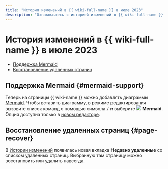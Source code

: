 ```yaml
---
title: "История изменений в {{ wiki-full-name }} в июле 2023"
description: "Ознакомьтесь с историей изменений в {{ wiki-full-name }} за июль 2023."
---
```


# История изменений в {{ wiki-full-name }} в июле 2023

* [Поддержка Mermaid](#mermaid-support)
* [Восстановление удаленных страниц](#page-recover)

## Поддержка Mermaid {#mermaid-support}

Теперь на страницы {{ wiki-name }} можно добавлять диаграммы [Mermaid](https://mermaid.js.org/). Чтобы вставить диаграмму, в режиме редактирования вызовите список команд с помощью символа `/` и выберите ![](../../_assets/wiki/svg/mermaid.svg) **Mermaid**.
Опция доступна только в [новом редакторе](../new-editor.md).

## Восстановление удаленных страниц {#page-recover}

В [Истории изменений](../history.md) появилась новая вкладка **Недавно удаленные** со списком удаленных страниц. Выбранную там страницу можно восстановить или удалить навсегда.
